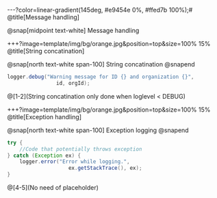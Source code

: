 ---?color=linear-gradient(145deg, #e9454e 0%, #ffed7b 100%);#
@title[Message handling]

@snap[midpoint text-white]
Message handling

+++?image=template/img/bg/orange.jpg&position=top&size=100% 15%
@title[String concatination]

@snap[north text-white span-100]
String concatination
@snapend

```java
logger.debug("Warning message for ID {} and organization {}",
                id, orgId);
```

@[1-2](String concatination only done when loglevel < DEBUG)

+++?image=template/img/bg/orange.jpg&position=top&size=100% 15%
@title[Exception handling]

@snap[north text-white span-100]
Exception logging
@snapend

```java
try {
    //Code that potentially throws exception
} catch (Exception ex) {
    logger.error("Error while logging.",
                    ex.getStackTrace(), ex);
}
```
@[4-5](No need of placeholder)
